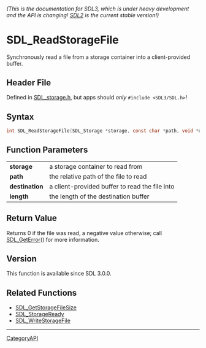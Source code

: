 ###### (This is the documentation for SDL3, which is under heavy development and the API is changing! [SDL2](https://wiki.libsdl.org/SDL2/) is the current stable version!)
# SDL_ReadStorageFile

Synchronously read a file from a storage container into a client-provided buffer.

## Header File

Defined in [SDL_storage.h](https://github.com/libsdl-org/SDL/blob/main/include/SDL3/SDL_storage.h), but apps should _only_ `#include <SDL3/SDL.h>`!

## Syntax

```c
int SDL_ReadStorageFile(SDL_Storage *storage, const char *path, void *destination, Uint64 length);

```

## Function Parameters

|                     |                                                |
| ------------------- | ---------------------------------------------- |
| **storage**         | a storage container to read from               |
| **path**            | the relative path of the file to read          |
| **destination**     | a client-provided buffer to read the file into |
| **length**          | the length of the destination buffer           |

## Return Value

Returns 0 if the file was read, a negative value otherwise; call
[SDL_GetError](SDL_GetError)() for more information.

## Version

This function is available since SDL 3.0.0.

## Related Functions

* [SDL_GetStorageFileSize](SDL_GetStorageFileSize)
* [SDL_StorageReady](SDL_StorageReady)
* [SDL_WriteStorageFile](SDL_WriteStorageFile)

----
[CategoryAPI](CategoryAPI)

